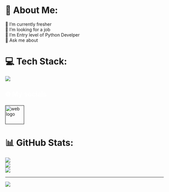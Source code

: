 # 💫 About Me:
🔭 I’m currently fresher<br>🤝 I’m looking for a job<br>🌱 I’m Entry level of Python Develper<br>💬 Ask me about<br>


# 💻 Tech Stack:
<div align="left">
  <a href="#">
    <img src="https://skillicons.dev/icons?i=python,html,css,javascript,bootstrap,mysql,vscode,git,github&theme=dark" />
  </a>
</div>

###

<h2 align="left" style="color:white;" >🌐 My socials</h2>

###

<div align="left">
  <a href="https://abinesh1702.github.io/portfolio/" target="_blank">
  <a href="" target="_blank">
    <img src="https://cdn-icons-png.flaticon.com/512/5041/5041153.png" width="60" height="60" alt="web logo"  />
  </a>
 
</div>

# 📊 GitHub Stats:
![](https://github-readme-stats.vercel.app/api?username=Abinesh1702&theme=vue&hide_border=false&include_all_commits=false&count_private=false)<br/>
![](https://github-readme-streak-stats.herokuapp.com/?user=Abinesh1702&theme=vue&hide_border=false)<br/>
![](https://github-readme-stats.vercel.app/api/top-langs/?username=Abinesh1702&theme=vue&hide_border=false&include_all_commits=false&count_private=false&layout=compact)

---
[![](https://visitcount.itsvg.in/api?id=Abinesh1702&icon=0&color=6)](https://visitcount.itsvg.in)

<!-- Proudly created with GPRM ( https://gprm.itsvg.in ) -->
